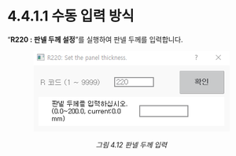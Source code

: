 ﻿# 4.4.1.1 수동 입력 방식

“**R220 : 판넬 두께 설정**”를 실행하여 판넬 두께를 입력합니다.


<p align="center">
 <img src="../../../_assets/image (14).png" ></img>
 <em><p align="center">그림 4.12 판넬 두께 입력</p></em>
</p>